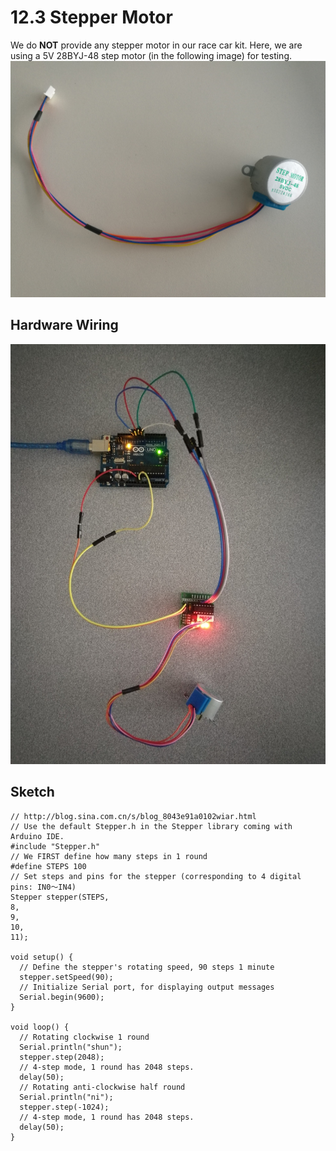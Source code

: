 # 12.3 Stepper Motor

We do **NOT** provide any stepper motor in our race car kit. Here, we are using a 5V 28BYJ-48 step motor (in the following image) for testing.
![Image](./motor-step.jpg)

## Hardware Wiring
![Image](../../Examples/geek-workshop/essence/03_stepper.jpg)

## Sketch
```
// http://blog.sina.com.cn/s/blog_8043e91a0102wiar.html
// Use the default Stepper.h in the Stepper library coming with Arduino IDE.
#include "Stepper.h" 
// We FIRST define how many steps in 1 round 
#define STEPS 100 
// Set steps and pins for the stepper (corresponding to 4 digital pins: IN0～IN4)
Stepper stepper(STEPS, 
8, 
9, 
10, 
11);

void setup() { 
  // Define the stepper's rotating speed, 90 steps 1 minute
  stepper.setSpeed(90); 
  // Initialize Serial port, for displaying output messages
  Serial.begin(9600);
}

void loop() { 
  // Rotating clockwise 1 round 
  Serial.println("shun");
  stepper.step(2048); 
  // 4-step mode, 1 round has 2048 steps. 
  delay(50); 
  // Rotating anti-clockwise half round 
  Serial.println("ni");
  stepper.step(-1024); 
  // 4-step mode, 1 round has 2048 steps. 
  delay(50);
}
```
